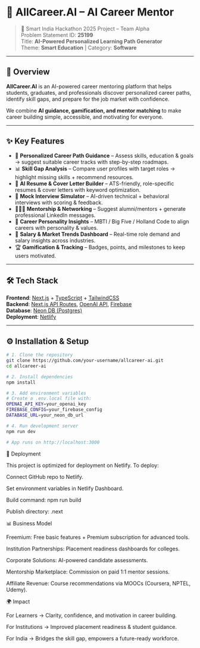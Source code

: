 # 🌟 AllCareer.AI – AI Career Mentor

> 🚀 Smart India Hackathon 2025 Project – Team Alpha  
> Problem Statement ID: **25199**  
> Title: **AI-Powered Personalized Learning Path Generator**  
> Theme: **Smart Education** | Category: **Software**

---

## 📌 Overview
**AllCareer.AI** is an AI-powered career mentoring platform that helps students, graduates, and professionals discover personalized career paths, identify skill gaps, and prepare for the job market with confidence.  

We combine **AI guidance, gamification, and mentor matching** to make career building simple, accessible, and motivating for everyone.  

---

## ✨ Key Features
- 🎯 **Personalized Career Path Guidance** – Assess skills, education & goals → suggest suitable career tracks with step-by-step roadmaps.  
- 📊 **Skill Gap Analysis** – Compare user profiles with target roles → highlight missing skills + recommend resources.  
- 💼 **AI Resume & Cover Letter Builder** – ATS-friendly, role-specific resumes & cover letters with keyword optimization.  
- 🎤 **Mock Interview Simulator** – AI-driven technical + behavioral interviews with scoring & feedback.  
- 🧑‍🤝‍🧑 **Mentorship & Networking** – Suggest alumni/mentors + generate professional LinkedIn messages.  
- 🧠 **Career Personality Insights** – MBTI / Big Five / Holland Code to align careers with personality & values.  
- 💸 **Salary & Market Trends Dashboard** – Real-time role demand and salary insights across industries.  
- 🏆 **Gamification & Tracking** – Badges, points, and milestones to keep users motivated.  

---

## 🛠️ Tech Stack
**Frontend**: [Next.js](https://nextjs.org/) + [TypeScript](https://www.typescriptlang.org/) + [TailwindCSS](https://tailwindcss.com/)  
**Backend**: [Next.js API Routes](https://nextjs.org/docs/api-routes/introduction), [OpenAI API](https://platform.openai.com/), [Firebase](https://firebase.google.com/)  
**Database**: [Neon DB (Postgres)](https://neon.tech/)  
**Deployment**: [Netlify](https://www.netlify.com/)  

---

## ⚙️ Installation & Setup
```bash
# 1. Clone the repository
git clone https://github.com/your-username/allcareer-ai.git
cd allcareer-ai

# 2. Install dependencies
npm install

# 3. Add environment variables
# Create a .env.local file with:
OPENAI_API_KEY=your_openai_key
FIREBASE_CONFIG=your_firebase_config
DATABASE_URL=your_neon_db_url

# 4. Run development server
npm run dev

# App runs on http://localhost:3000
```
🚀 Deployment

This project is optimized for deployment on Netlify.
To deploy:

Connect GitHub repo to Netlify.

Set environment variables in Netlify Dashboard.

Build command: npm run build

Publish directory: .next

📊 Business Model

Freemium: Free basic features + Premium subscription for advanced tools.

Institution Partnerships: Placement readiness dashboards for colleges.

Corporate Solutions: AI-powered candidate assessments.

Mentorship Marketplace: Commission on paid 1:1 mentor sessions.

Affiliate Revenue: Course recommendations via MOOCs (Coursera, NPTEL, Udemy).

🌍 Impact

For Learners → Clarity, confidence, and motivation in career building.

For Institutions → Improved placement readiness & student guidance.

For India → Bridges the skill gap, empowers a future-ready workforce.
